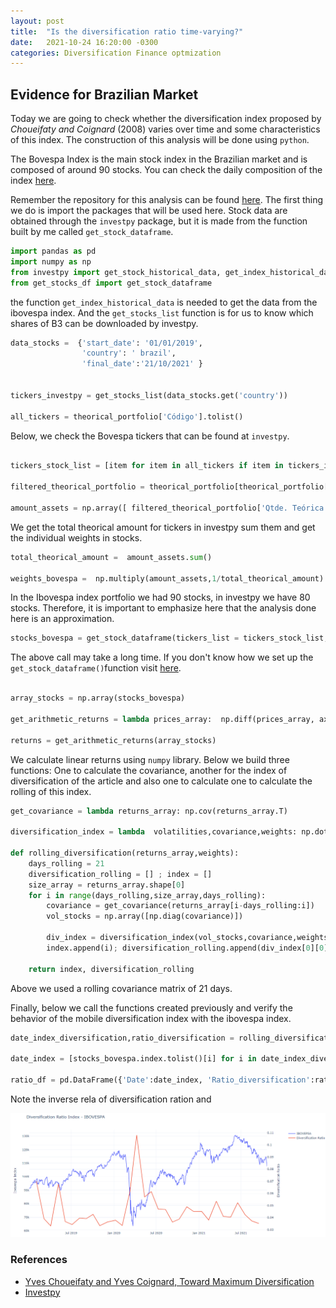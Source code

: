 ```yaml
---
layout: post
title:  "Is the diversification ratio time-varying?"
date:   2021-10-24 16:20:00 -0300
categories: Diversification Finance optmization
---
```

## Evidence for Brazilian Market

Today we are going to check whether the diversification index proposed by *Choueifaty and Coignard* (2008) varies over time and some characteristics of this index.
The construction of this analysis will be done using `python`.

The Bovespa Index is the main stock index in the Brazilian market and is composed of around 90 stocks. You can check the daily composition of the index [here](https://www.b3.com.br/pt_br/market-data-e-indices/indices/indices-amplos/indice-ibovespa-ibovespa-composicao-da-carteira.htm).

Remember the repository for this analysis can be found [here]().
The first thing we do is import the packages that will be used here. Stock data are obtained through the `investpy` package, but it is made from the function built by me called `get_stock_dataframe`.

```python
import pandas as pd
import numpy as np
from investpy import get_stock_historical_data, get_index_historical_data, get_stocks_list
from get_stocks_df import get_stock_dataframe
```
the function `get_index_historical_data` is needed to get the data from the ibovespa index. And the `get_stocks_list` function is for us to know which shares of B3 can be downloaded by investpy.


```python
data_stocks =  {'start_date': '01/01/2019',
				'country': ' brazil',
				'final_date':'21/10/2021' }


tickers_investpy = get_stocks_list(data_stocks.get('country'))

all_tickers = theorical_portfolio['Código'].tolist()
```
Below, we check the Bovespa tickers that can be found at `investpy`. 

```python

tickers_stock_list = [item for item in all_tickers if item in tickers_investpy]

filtered_theorical_portfolio = theorical_portfolio[theorical_portfolio['Código'].isin(tickers_stock_list)]

amount_assets = np.array([ filtered_theorical_portfolio['Qtde. Teórica'].tolist()])
```
We get the total theorical amount for tickers in investpy sum them and get the individual weights in stocks.

```python
total_theorical_amount =  amount_assets.sum()

weights_bovespa =  np.multiply(amount_assets,1/total_theorical_amount)

```

In the Ibovespa index portfolio we had 90 stocks, in investpy we have 80 stocks. Therefore, it is important to emphasize here that the analysis done here is an approximation.


```python
stocks_bovespa = get_stock_dataframe(tickers_list = tickers_stock_list,**data_stocks)
```
The above call may take a long time. If you don't know how we set up the `get_stock_dataframe()`function visit [here]().

```python

array_stocks = np.array(stocks_bovespa)

get_arithmetic_returns = lambda prices_array:  np.diff(prices_array, axis =0 ) / prices_array[ : -1]

returns = get_arithmetic_returns(array_stocks)

```
We calculate linear returns using `numpy` library. Below we build three functions:
One to calculate the covariance, another for the index of diversification of the article and also one to calculate one to calculate the rolling of this index.

```python
get_covariance = lambda returns_array: np.cov(returns_array.T)

diversification_index = lambda  volatilities,covariance,weights: np.dot(weights, volatilities.T)/ np.sqrt(np.dot(np.dot(weights,covariance.T),weights.T))

def rolling_diversification(returns_array,weights):
	days_rolling = 21
	diversification_rolling = [] ; index = []
	size_array = returns_array.shape[0]
	for i in range(days_rolling,size_array,days_rolling):
		covariance = get_covariance(returns_array[i-days_rolling:i])  
		vol_stocks = np.array([np.diag(covariance)])

		div_index = diversification_index(vol_stocks,covariance,weights)
		index.append(i); diversification_rolling.append(div_index[0][0])

	return index, diversification_rolling
```
Above we used a rolling covariance matrix of 21 days. 

Finally, below we call the functions created previously and verify the behavior of the mobile diversification index with the ibovespa index.

```python
date_index_diversification,ratio_diversification = rolling_diversification(returns,weights_bovespa) 

date_index = [stocks_bovespa.index.tolist()[i] for i in date_index_diversification]

ratio_df = pd.DataFrame({'Date':date_index, 'Ratio_diversification':ratio_diversification})


```

Note the inverse rela of diversification ration and 

![diversification](/assets/images/diversification_ratio.png)


### References

- [Yves Choueifaty and Yves Coignard, Toward Maximum Diversification](https://jpm.pm-research.com/content/35/1/40.short)
- [Investpy](https://investpy.readthedocs.io/)
